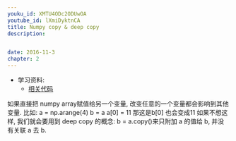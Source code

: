 ```yaml
---
youku_id: XMTU4ODc2ODUwOA
youtube_id: lXmiDyktnCA
title: Numpy copy & deep copy
description: 


date: 2016-11-3
chapter: 2
---
```

* 学习资料:
  * [相关代码]()

如果直接把 numpy array赋值给另一个变量,
改变任意的一个变量都会影响到其他变量.
比如:
a = np.arange(4)
b = a
a[0] = 11
那这是b[0] 也会变成11
如果不想这样,
我们就会要用到 deep copy 的概念:
b = a.copy()来只附加 a 的值给 b, 并没有关联 a 去 b.